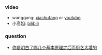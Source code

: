 ### video

* wanggang: [xiachufang](https://www.xiachufang.com/cook/117571982/) or [youtube](https://www.youtube.com/channel/UCg0m_Ah8P_MQbnn77-vYnYw/featured)
* 小高姐: [bilibili](https://space.bilibili.com/216156027)

### question
* [你是明白了哪几个基本原理之后而厨艺大增的](https://www.zhihu.com/question/21696230)

